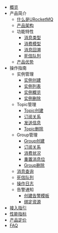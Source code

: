 
* [概览](/URocketMQ/README)
* 产品简介
    * [什么是URocketMQ](/URocketMQ/introduction/concept)
    * [产品架构](/URocketMQ/introduction/architecture)
    * 功能特性
        * [消息类型](/URocketMQ/introduction/features/message_type)
        * [消费模型](/URocketMQ/introduction/features/consume_model)
        * [消息回溯](/URocketMQ/introduction/features/message_backtracking)
        * [死信队列](/URocketMQ/introduction/features/dlq)
    * [产品优势](/URocketMQ/introduction/advantages)
* 操作指南
    * 实例管理
        * [实例创建](/URocketMQ/guide/instance/create)
        * [实例列表](/URocketMQ/guide/instance/list)
        * [实例概览](/URocketMQ/guide/instance/detail)
        * [实例删除](/URocketMQ/guide/instance/delete)
    * Topic管理
        * [Topic创建](/URocketMQ/guide/topic/create)
        * [订阅关系](/URocketMQ/guide/topic/subscrition)
        * [发送信息](/URocketMQ/guide/topic/send_message)
        * [Topic删除](/URocketMQ/guide/topic/delete)
    * Group管理
        * [Group创建](/URocketMQ/guide/group/create)
        * [订阅关系](/URocketMQ/guide/group/subscrition)
        * [消费状况](/URocketMQ/guide/group/consume_detail)
        * [重置消息位](/URocketMQ/guide/group/reset_offset)
        * [Group删除](/URocketMQ/guide/group/delete)
    * [消息查询](/URocketMQ/guide/message)
    * [死信队列](/URocketMQ/guide/dlq)
    * [操作日志](/URocketMQ/guide/log)
    * 告警通知
        * [创建告警模板](/URocketMQ/guide/alarm/create_template)
        * [绑定资源](/URocketMQ/guide/alarm/bind_resource)
* [接入指引](/URocketMQ/practice/index)
* [性能指标](/URocketMQ/capacity/index)
* [产品定价](/URocketMQ/price/index)
* [FAQ](/URocketMQ/faq/index)
